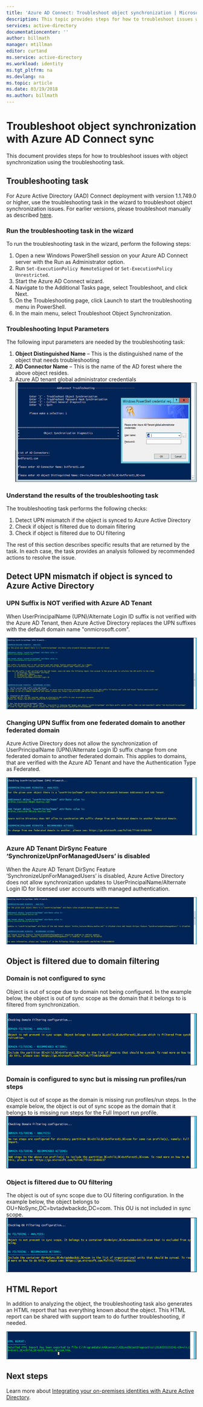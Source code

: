 ```yaml
---
title: 'Azure AD Connect: Troubleshoot object synchronization | Microsoft Docs'
description: This topic provides steps for how to troubleshoot issues with object synchronization using the troubleshooting task.
services: active-directory
documentationcenter: ''
author: billmath
manager: mtillman
editor: curtand
ms.service: active-directory
ms.workload: identity
ms.tgt_pltfrm: na
ms.devlang: na
ms.topic: article
ms.date: 03/19/2018
ms.author: billmath
---
```


# Troubleshoot object synchronization with Azure AD Connect sync
This document provides steps for how to troubleshoot issues with object synchronization using the troubleshooting task.

## Troubleshooting task
For Azure Active Directory (AAD) Connect deployment with version 1.1.749.0 or higher, use the troubleshooting task in the wizard to troubleshoot object synchronization issues. For earlier versions, please troubleshoot manually as described [here](active-directory-aadconnectsync-troubleshoot-object-not-syncing.md).

### Run the troubleshooting task in the wizard
To run the troubleshooting task in the wizard, perform the following steps:

1.	Open a new Windows PowerShell session on your Azure AD Connect server with the Run as Administrator option.
2.	Run `Set-ExecutionPolicy RemoteSigned` or `Set-ExecutionPolicy Unrestricted`.
3.	Start the Azure AD Connect wizard.
4.	Navigate to the Additional Tasks page, select Troubleshoot, and click Next.
5.	On the Troubleshooting page, click Launch to start the troubleshooting menu in PowerShell.
6.	In the main menu, select Troubleshoot Object Synchronization.

### Troubleshooting Input Parameters
The following input parameters are needed by the troubleshooting task:
1.	**Object Distinguished Name** – This is the distinguished name of the object that needs troubleshooting
2.	**AD Connector Name** – This is the name of the AD forest where the above object resides.
3.	Azure AD tenant global administrator credentials
![](media\active-directory-aadconnect-troubleshoot-objectsynch\objsynch1.png)

### Understand the results of the troubleshooting task
The troubleshooting task performs the following checks:

1.	Detect UPN mismatch if the object is synced to Azure Active Directory
2.	Check if object is filtered due to domain filtering
3.	Check if object is filtered due to OU filtering

The rest of this section describes specific results that are returned by the task. In each case, the task provides an analysis followed by recommended actions to resolve the issue.

## Detect UPN mismatch if object is synced to Azure Active Directory
### UPN Suffix is NOT verified with Azure AD Tenant
When UserPrincipalName (UPN)/Alternate Login ID suffix is not verified with the Azure AD Tenant, then Azure Active Directory replaces the UPN suffixes with the default domain name "onmicrosoft.com".

![](media\active-directory-aadconnect-troubleshoot-objectsynch\objsynch2.png)

### Changing UPN Suffix from one federated domain to another federated domain
Azure Active Directory does not allow the synchronization of UserPrincipalName (UPN)/Alternate Login ID suffix change from one federated domain to another federated domain. This applies to domains, that are verified with the Azure AD Tenant and have the Authentication Type as Federated.

![](media\active-directory-aadconnect-troubleshoot-objectsynch\objsynch3.png) 

### Azure AD Tenant DirSync Feature ‘SynchronizeUpnForManagedUsers’ is disabled
When the Azure AD Tenant DirSync Feature ‘SynchronizeUpnForManagedUsers’ is disabled, Azure Active Directory does not allow synchronization updates to UserPrincipalName/Alternate Login ID for licensed user accounts with managed authentication.

![](media\active-directory-aadconnect-troubleshoot-objectsynch\objsynch4.png)

## Object is filtered due to domain filtering
### Domain is not configured to sync
Object is out of scope due to domain not being configured. In the example below, the object is out of sync scope as the domain that it belongs to is filtered from synchronization.

![](media\active-directory-aadconnect-troubleshoot-objectsynch\objsynch5.png)

### Domain is configured to sync but is missing run profiles/run steps
Object is out of scope as the domain is missing run profiles/run steps. In the example below, the object is out of sync scope as the domain that it belongs to is missing run steps for the Full Import run profile.
![](media\active-directory-aadconnect-troubleshoot-objectsynch\objsynch6.png)

### Object is filtered due to OU filtering
The object is out of sync scope due to OU filtering configuration. In the example below, the object belongs to OU=NoSync,DC=bvtadwbackdc,DC=com.  This OU is not included in sync scope.
![](media\active-directory-aadconnect-troubleshoot-objectsynch\objsynch7.png)

## HTML Report
In addition to analyzing the object, the troubleshooting task also generates an HTML report that has everything known about the object. This HTML report can be shared with support team to do further troubleshooting, if needed.

![](media\active-directory-aadconnect-troubleshoot-objectsynch\objsynch8.png)

## Next steps
Learn more about [Integrating your on-premises identities with Azure Active Directory](active-directory-aadconnect.md).

